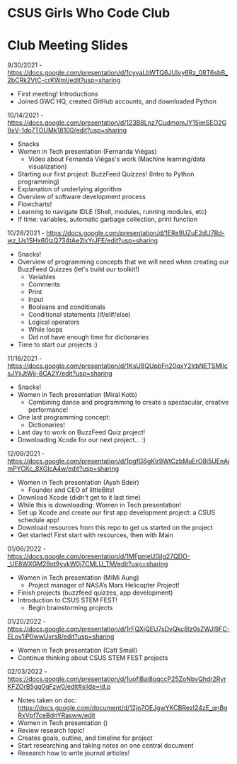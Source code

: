 # CSUS Girls Who Code Club

# Club Meeting Slides
9/30/2021 - https://docs.google.com/presentation/d/1cyyaLbWTQ6JUIvy6Rz_08T6sbB_2bCRk2VtC-crKWmI/edit?usp=sharing
- First meeting! Introductions
- Joined GWC HQ, created GitHub accounts, and downloaded Python

10/14/2021 - https://docs.google.com/presentation/d/123B8Lnz7CudmomJY15jmSEO2G9xV-1do7TOUMk18100/edit?usp=sharing
- Snacks
- Women in Tech presentation (Fernanda Viégas)
  - Video about Fernanda Viégas's work (Machine learning/data visualization)
- Starting our first project: BuzzFeed Quizzes! (Intro to Python programming)
- Explanation of underlying algorithm
- Overview of software development process
- Flowcharts!
- Learning to navigate IDLE (Shell, modules, running modules, etc)
- If time: variables, automatic garbage collection, print function

10/28/2021 - https://docs.google.com/presentation/d/1ERe9UZuE2dU7Rd-wz_Us1SHx60lzQ734tAe2lxYrJFE/edit?usp=sharing
- Snacks!
- Overview of programming concepts that we will need when creating our BuzzFeed Quizzes (let's build our toolkit!)
  - Variables
  - Comments
  - Print
  - Input
  - Booleans and conditionals
  - Conditional statements (if/elif/else)
  - Logical operators
  - While loops
  - Did not have enough time for dictionaries
- Time to start our projects :)

11/18/2021 - https://docs.google.com/presentation/d/1KsU8QUpbFn20qxY2lrbNETSMllcsJYjiJtWjj-8CA2Y/edit?usp=sharing
- Snacks!
- Women in Tech presentation (Miral Kotb)
  - Combining dance and programming to create a spectacular, creative performance!
- One last programming concept:
  - Dictionaries!
- Last day to work on BuzzFeed Quiz project!
- Downloading Xcode for our next project... :)

12/09/2021 - https://docs.google.com/presentation/d/1pgfG6gKIr9WtCzbMuErO8j5UEnAjmPYCKc_8XGIcA4w/edit?usp=sharing
- Women in Tech presentation (Ayah Bdeir)
  - Founder and CEO of littleBits!
- Download Xcode (didn't get to it last time)
- While this is downloading: Women in Tech presentation!
- Set up Xcode and create our first app development project: a CSUS schedule app!
- Download resources from this repo to get us started on the project
- Get started! First start with resources, then with Main

01/06/2022 - https://docs.google.com/presentation/d/1MFpmeU0iIg27QDO-_UE8WXGM28nt9yvkW0j7CMLU_TM/edit?usp=sharing
- Women in Tech presentation (MiMi Aung)
  - Project manager of NASA’s Mars Helicopter Project!
- Finish projects (buzzfeed quizzes, app development)
- Introduction to CSUS STEM FEST!
  - Begin brainstorming projects

01/20/2022 - https://docs.google.com/presentation/d/1rFQXjQEU7sDvQkc8Iz0sZWJI9FC-ELov1iP0wwUvrs8/edit?usp=sharing
- Women in Tech presentation (Catt Small)
- Continue thinking about CSUS STEM FEST projects

02/03/2022 - https://docs.google.com/presentation/d/1uofiBai8oqccP25ZoNbvQhdr2RyrKFZOrB5gg0qFzw0/edit#slide=id.p
- Notes taken on doc: https://docs.google.com/document/d/12jn7OEJgwYKCBRezI24zE_qnBgRxVpf7ceBdnYRasww/edit
- Women in Tech presentation ()
- Review research topic!
- Creates goals, outline, and timeline for project
- Start researching and taking notes on one central document
- Research how to write journal articles!
